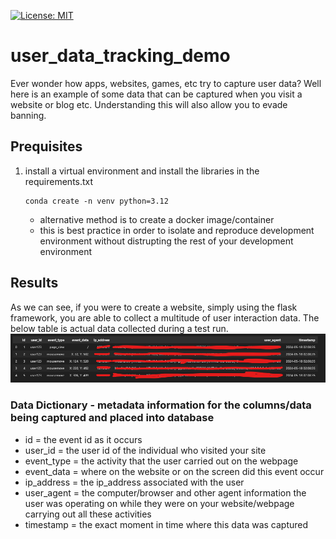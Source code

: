 [![License: MIT](https://img.shields.io/badge/License-MIT-yellow.svg)](https://opensource.org/licenses/MIT)

# user_data_tracking_demo
Ever wonder how apps, websites, games, etc try to capture user data? Well here is an example of some data that can be captured when you visit a website or blog etc. Understanding this will also allow you to evade banning.

## Prequisites
1. install a virtual environment and install the libraries in the requirements.txt
    ```
    conda create -n venv python=3.12
    ```
    - alternative method is to create a docker image/container
    - this is best practice in order to isolate and reproduce development environment without distrupting the rest of your development environment  

## Results

As we can see, if you were to create a website, simply using the flask framework, you are able to collect a multitude of user interaction data. The below table is actual data collected during a test run.
![alt text](image.png)

### Data Dictionary - metadata information for the columns/data being captured and placed into database
- id = the event id as it occurs
- user_id = the user id of the individual who visited your site
- event_type = the activity that the user carried out on the webpage
- event_data = where on the website or on the screen did this event occur
- ip_address = the ip_address associated with the user
- user_agent = the computer/browser and other agent information the user was operating on while they were on your website/webpage carrying out all these activities
- timestamp = the exact moment in time where this data was captured
